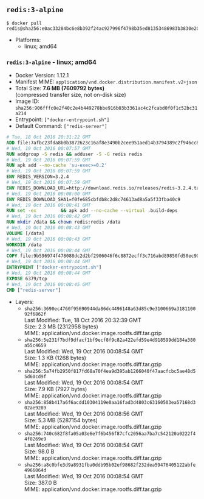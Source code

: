 ## `redis:3-alpine`

```console
$ docker pull redis@sha256:e0ac33284bc6e8b392f24ac927996f4798b35ed81353486983b3830e2096a37f
```

-	Platforms:
	-	linux; amd64

### `redis:3-alpine` - linux; amd64

-	Docker Version: 1.12.1
-	Manifest MIME: `application/vnd.docker.distribution.manifest.v2+json`
-	Total Size: **7.6 MB (7609792 bytes)**  
	(compressed transfer size, not on-disk size)
-	Image ID: `sha256:906fffc0e2f40c2e4b449278bbe916b03b3361ac4c2fcabd0f0f1c52bc31a214`
-	Entrypoint: `["docker-entrypoint.sh"]`
-	Default Command: `["redis-server"]`

```dockerfile
# Tue, 18 Oct 2016 20:31:22 GMT
ADD file:7afbc23fda8b0b3872623c16af8e3490b2cee951aed14b3794389c2f946cc8c7 in / 
# Wed, 19 Oct 2016 00:07:57 GMT
RUN addgroup -S redis && adduser -S -G redis redis
# Wed, 19 Oct 2016 00:07:59 GMT
RUN apk add --no-cache 'su-exec>=0.2'
# Wed, 19 Oct 2016 00:07:59 GMT
ENV REDIS_VERSION=3.2.4
# Wed, 19 Oct 2016 00:07:59 GMT
ENV REDIS_DOWNLOAD_URL=http://download.redis.io/releases/redis-3.2.4.tar.gz
# Wed, 19 Oct 2016 00:08:00 GMT
ENV REDIS_DOWNLOAD_SHA1=f0fe685cbfdb8c2d8c74613ad8a5a5f33fba40c9
# Wed, 19 Oct 2016 00:08:41 GMT
RUN set -ex 		&& apk add --no-cache --virtual .build-deps 		gcc 		linux-headers 		make 		musl-dev 		tar 		&& wget -O redis.tar.gz "$REDIS_DOWNLOAD_URL" 	&& echo "$REDIS_DOWNLOAD_SHA1 *redis.tar.gz" | sha1sum -c - 	&& mkdir -p /usr/src/redis 	&& tar -xzf redis.tar.gz -C /usr/src/redis --strip-components=1 	&& rm redis.tar.gz 		&& grep -q '^#define CONFIG_DEFAULT_PROTECTED_MODE 1$' /usr/src/redis/src/server.h 	&& sed -ri 's!^(#define CONFIG_DEFAULT_PROTECTED_MODE) 1$!\1 0!' /usr/src/redis/src/server.h 	&& grep -q '^#define CONFIG_DEFAULT_PROTECTED_MODE 0$' /usr/src/redis/src/server.h 		&& make -C /usr/src/redis 	&& make -C /usr/src/redis install 		&& rm -r /usr/src/redis 		&& apk del .build-deps
# Wed, 19 Oct 2016 00:08:42 GMT
RUN mkdir /data && chown redis:redis /data
# Wed, 19 Oct 2016 00:08:43 GMT
VOLUME [/data]
# Wed, 19 Oct 2016 00:08:43 GMT
WORKDIR /data
# Wed, 19 Oct 2016 00:08:44 GMT
COPY file:9b596974f478088dc2d2bf2906046f6c8872ecff3c716abd89850fd50ec90c47 in /usr/local/bin/ 
# Wed, 19 Oct 2016 00:08:44 GMT
ENTRYPOINT ["docker-entrypoint.sh"]
# Wed, 19 Oct 2016 00:08:44 GMT
EXPOSE 6379/tcp
# Wed, 19 Oct 2016 00:08:45 GMT
CMD ["redis-server"]
```

-	Layers:
	-	`sha256:3690ec4760f95690944da86dc4496148a63d85c9e3100669a318110092f6862f`  
		Last Modified: Tue, 18 Oct 2016 20:32:39 GMT  
		Size: 2.3 MB (2312958 bytes)  
		MIME: application/vnd.docker.image.rootfs.diff.tar.gzip
	-	`sha256:5e231f7bdf9dfacf1bf9ecf8f9c82a422efd59e4d918599dd184a380a55c4659`  
		Last Modified: Wed, 19 Oct 2016 00:08:54 GMT  
		Size: 1.3 KB (1268 bytes)  
		MIME: application/vnd.docker.image.rootfs.diff.tar.gzip
	-	`sha256:5a74fb2950f817fd68a70f4ea9d395ab1266040f47aacfcbc5ae48d55d60cd9f`  
		Last Modified: Wed, 19 Oct 2016 00:08:54 GMT  
		Size: 7.9 KB (7927 bytes)  
		MIME: application/vnd.docker.image.rootfs.diff.tar.gzip
	-	`sha256:858b417a6f6acdd10304119e0aa16fad3d4803c63160503ea57168d302ae9289`  
		Last Modified: Wed, 19 Oct 2016 00:08:56 GMT  
		Size: 5.3 MB (5287154 bytes)  
		MIME: application/vnd.docker.image.rootfs.diff.tar.gzip
	-	`sha256:740c682f8fa05a03e6e7f6b456f87cfc2056aa7ba7c542120a0222f44f8269e9`  
		Last Modified: Wed, 19 Oct 2016 00:08:54 GMT  
		Size: 98.0 B  
		MIME: application/vnd.docker.image.rootfs.diff.tar.gzip
	-	`sha256:a8c0bfe3d9a8931fba0ddb95b02ef98682f232dea59476405122abfe4966064d`  
		Last Modified: Wed, 19 Oct 2016 00:08:54 GMT  
		Size: 387.0 B  
		MIME: application/vnd.docker.image.rootfs.diff.tar.gzip
